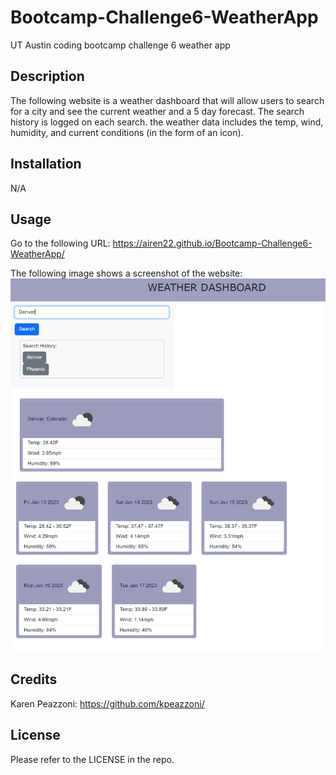 # Bootcamp-Challenge6-WeatherApp
UT Austin coding bootcamp challenge 6 weather app

## Description

The following website is a weather dashboard that will allow users to search for a city and see the current weather and a 5 day forecast. The search history is logged on each search.  the weather data includes the temp, wind, humidity, and current conditions (in the form of an icon).

## Installation

N/A

## Usage

Go to the following URL:
https://airen22.github.io/Bootcamp-Challenge6-WeatherApp/

The following image shows a screenshot of the website: <img src = "./assets/images/image1.png">


## Credits

Karen Peazzoni: https://github.com/kpeazzoni/


## License

Please refer to the LICENSE in the repo.
